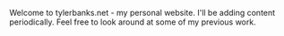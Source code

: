 Welcome to tylerbanks.net - my personal website. I'll be adding content periodically. Feel free to look around at some of my previous work.
